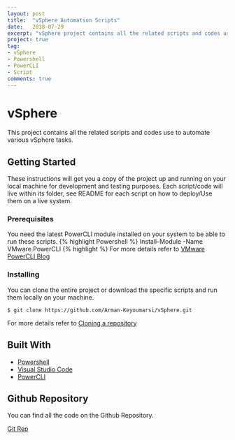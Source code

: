```yaml
---
layout: post
title:  "vSphere Automation Scripts"
date:   2018-07-29
excerpt: "vSphere project contains all the related scripts and codes use to automate various vSphere tasks."
project: true
tag:
- vSphere 
- Powershell
- PowerCLI
- Script
comments: true
---
```


# vSphere

This project contains all the related scripts and codes use to automate various vSphere tasks.

## Getting Started

These instructions will get you a copy of the project up and running on your local machine for development and testing purposes. Each script/code will live within its folder, see README for each script on how to deploy/Use them on a live system.

### Prerequisites

You need the latest PowerCLI module installed on your system to be able to run these scripts.
{% highlight Powershell %}
Install-Module -Name VMware.PowerCLI
{% highlight %}
For more details refer to [VMware PowerCLI Blog](https://blogs.vmware.com/PowerCLI/2017/04/powercli-install-process-powershell-gallery.html)

### Installing

You can clone the entire project or download the specific scripts and run them locally on your machine.

```
$ git clone https://github.com/Arman-Keyoumarsi/vSphere.git
```
For more details refer to [Cloning a repository](https://help.github.com/articles/cloning-a-repository/)

## Built With

* [Powershell](https://docs.microsoft.com/en-us/powershell/)
* [Visual Studio Code](https://code.visualstudio.com/)
* [PowerCLI](https://code.vmware.com/web/dp/tool/vmware-powercli/)

## Github Repository

You can find all the code on the Github Repository.

<a href="https://github.com/Arman-Keyoumarsi/vSphere" class="btn">Git Rep</a>
